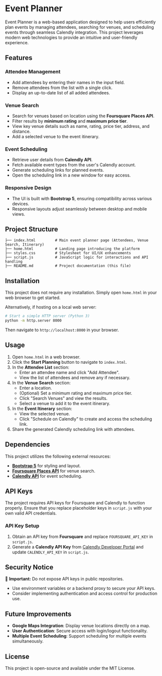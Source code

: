 # Event Planner

Event Planner is a web-based application designed to help users efficiently plan events by managing attendees, searching for venues, and scheduling events through seamless Calendly integration. This project leverages modern web technologies to provide an intuitive and user-friendly experience.

## Features
### Attendee Management
- Add attendees by entering their names in the input field.
- Remove attendees from the list with a single click.
- Display an up-to-date list of all added attendees.

### Venue Search
- Search for venues based on location using the **Foursquare Places API**.
- Filter results by **minimum rating** and **maximum price tier**.
- View key venue details such as name, rating, price tier, address, and distance.
- Add a selected venue to the event itinerary.

### Event Scheduling
- Retrieve user details from **Calendly API**.
- Fetch available event types from the user's Calendly account.
- Generate scheduling links for planned events.
- Open the scheduling link in a new window for easy access.

### Responsive Design
- The UI is built with **Bootstrap 5**, ensuring compatibility across various devices.
- Responsive layouts adjust seamlessly between desktop and mobile views.

## Project Structure
```
├── index.html         # Main event planner page (Attendees, Venue Search, Itinerary)
├── home.html          # Landing page introducing the platform
├── styles.css         # Stylesheet for UI/UX enhancements
├── script.js          # JavaScript logic for interactions and API handling
├── README.md          # Project documentation (this file)
```

## Installation
This project does not require any installation. Simply open `home.html` in your web browser to get started.

Alternatively, if hosting on a local web server:
```sh
# Start a simple HTTP server (Python 3)
python -m http.server 8000
```
Then navigate to `http://localhost:8000` in your browser.

## Usage
1. Open `home.html` in a web browser.
2. Click the **Start Planning** button to navigate to `index.html`.
3. In the **Attendee List** section:
   - Enter an attendee name and click "Add Attendee".
   - View the list of attendees and remove any if necessary.
4. In the **Venue Search** section:
   - Enter a location.
   - (Optional) Set a minimum rating and maximum price tier.
   - Click "Search Venues" and view the results.
   - Select a venue to add it to the event itinerary.
5. In the **Event Itinerary** section:
   - View the selected venue.
   - Click "Schedule on Calendly" to create and access the scheduling link.
6. Share the generated Calendly scheduling link with attendees.

## Dependencies
This project utilizes the following external resources:
- **[Bootstrap 5](https://getbootstrap.com/)** for styling and layout.
- **[Foursquare Places API](https://developer.foursquare.com/)** for venue search.
- **[Calendly API](https://developer.calendly.com/)** for event scheduling.

## API Keys
The project requires API keys for Foursquare and Calendly to function properly. Ensure that you replace placeholder keys in `script.js` with your own valid API credentials.

### API Key Setup
1. Obtain an API key from **Foursquare** and replace `FOURSQUARE_API_KEY` in `script.js`.
2. Generate a **Calendly API Key** from [Calendly Developer Portal](https://developer.calendly.com/) and update `CALENDLY_API_KEY` in `script.js`.

## Security Notice
🚨 **Important:** Do not expose API keys in public repositories.
- Use environment variables or a backend proxy to secure your API keys.
- Consider implementing authentication and access control for production use.

## Future Improvements
- **Google Maps Integration**: Display venue locations directly on a map.
- **User Authentication**: Secure access with login/logout functionality.
- **Multiple Event Scheduling**: Support scheduling for multiple events simultaneously.

## License
This project is open-source and available under the MIT License.

